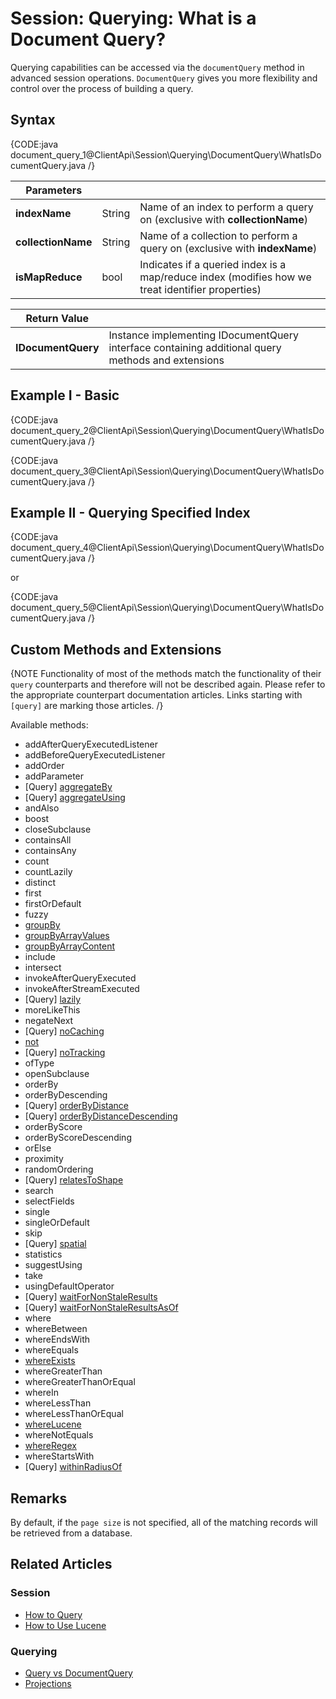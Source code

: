 # Session: Querying: What is a Document Query?

Querying capabilities can be accessed via the `documentQuery` method in advanced session operations. `DocumentQuery` gives you more flexibility and control over the process of building a query.

## Syntax

{CODE:java document_query_1@ClientApi\Session\Querying\DocumentQuery\WhatIsDocumentQuery.java /}

| Parameters | | |
| ------------- | ------------- | ----- |
| **indexName** | String | Name of an index to perform a query on (exclusive with **collectionName**)  |
| **collectionName** | String | Name of a collection to perform a query on (exclusive with **indexName**) |
| **isMapReduce** | bool | Indicates if a queried index is a map/reduce index (modifies how we treat identifier properties) |

| Return Value | |
| ------------- | ----- |
| **IDocumentQuery** | Instance implementing IDocumentQuery interface containing additional query methods and extensions |

## Example I - Basic

{CODE:java document_query_2@ClientApi\Session\Querying\DocumentQuery\WhatIsDocumentQuery.java /}

{CODE:java document_query_3@ClientApi\Session\Querying\DocumentQuery\WhatIsDocumentQuery.java /}

## Example II - Querying Specified Index

{CODE:java document_query_4@ClientApi\Session\Querying\DocumentQuery\WhatIsDocumentQuery.java /}

or

{CODE:java document_query_5@ClientApi\Session\Querying\DocumentQuery\WhatIsDocumentQuery.java /}

## Custom Methods and Extensions

{NOTE Functionality of most of the methods match the functionality of their `query` counterparts and therefore will not be described again. Please refer to the appropriate counterpart documentation articles. Links starting with `[query]` are marking those articles. /}

Available methods:

- addAfterQueryExecutedListener
- addBeforeQueryExecutedListener
- addOrder
- addParameter
- [Query] [aggregateBy](../../../../client-api/session/querying/how-to-perform-a-faceted-search)
- [Query] [aggregateUsing](../../../../client-api/session/querying/how-to-perform-a-faceted-search)
- andAlso
- boost
- closeSubclause
- containsAll
- containsAny
- count
- countLazily
- distinct
- first
- firstOrDefault
- fuzzy
- [groupBy](../../../../client-api/session/querying/how-to-perform-group-by-query)
- [groupByArrayValues](../../../../client-api/session/querying/how-to-perform-group-by-query#by-array-values)
- [groupByArrayContent](../../../../client-api/session/querying/how-to-perform-group-by-query#by-array-content)
- include
- intersect
- invokeAfterQueryExecuted
- invokeAfterStreamExecuted
- [Query] [lazily](../../../../client-api/session/querying/how-to-perform-queries-lazily)
- moreLikeThis
- negateNext
- [Query] [noCaching](../../../../client-api/session/querying/how-to-customize-query#nocaching)
- [not](../../../../client-api/session/querying/document-query/how-to-use-not-operator)
- [Query] [noTracking](../../../../client-api/session/querying/how-to-customize-query#notracking)
- ofType
- openSubclause
- orderBy
- orderByDescending
- [Query] [orderByDistance](../../../../client-api/session/querying/how-to-query-a-spatial-index)
- [Query] [orderByDistanceDescending](../../../../client-api/session/querying/how-to-query-a-spatial-index)
- orderByScore
- orderByScoreDescending
- orElse
- proximity
- randomOrdering
- [Query] [relatesToShape](../../../../client-api/session/querying/how-to-query-a-spatial-index)
- search
- selectFields
- single
- singleOrDefault
- skip
- [Query] [spatial](../../../../client-api/session/querying/how-to-query-a-spatial-index)
- statistics
- suggestUsing
- take
- usingDefaultOperator
- [Query] [waitForNonStaleResults](../../../../client-api/session/querying/how-to-customize-query#waitfornonstaleresults)
- [Query] [waitForNonStaleResultsAsOf](../../../../client-api/session/querying/how-to-customize-query#waitfornonstaleresultsasof)
- where
- whereBetween
- whereEndsWith
- whereEquals
- [whereExists](../../../../client-api/session/querying/how-to-filter-by-field)
- whereGreaterThan
- whereGreaterThanOrEqual
- whereIn
- whereLessThan
- whereLessThanOrEqual
- [whereLucene](../../../../client-api/session/querying/document-query/how-to-use-lucene)
- whereNotEquals
- [whereRegex](../../../../client-api/session/querying/how-to-use-regex)
- whereStartsWith
- [Query] [withinRadiusOf](../../../../client-api/session/querying/how-to-query-a-spatial-index)


## Remarks

By default, if the `page size` is not specified, all of the matching records will be retrieved from a database.

## Related Articles

### Session

- [How to Query](../../../../client-api/session/querying/how-to-query)
- [How to Use Lucene](../../../../client-api/session/querying/document-query/how-to-use-lucene)

### Querying 

- [Query vs DocumentQuery](../../../../indexes/querying/query-vs-document-query)
- [Projections](../../../../indexes/querying/projections)
